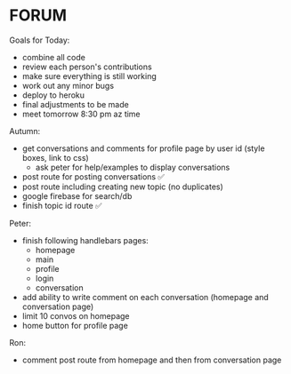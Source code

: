 # FORUM

Goals for Today:
- combine all code
- review each person's contributions
- make sure everything is still working
- work out any minor bugs
- deploy to heroku
- final adjustments to be made
- meet tomorrow 8:30 pm az time


Autumn: 
- get conversations and comments for profile page by user id (style boxes, link to css)
    - ask peter for help/examples to display conversations
- post route for posting conversations ✅
- post route including creating new topic (no duplicates)
- google firebase for search/db
- finish topic id route ✅

Peter: 
- finish following handlebars pages:
    - homepage
    - main
    - profile
    - login
    - conversation
- add ability to write comment on each conversation (homepage and conversation page)
- limit 10 convos on homepage
- home button for profile page

Ron:
- comment post route from homepage and then from conversation page
